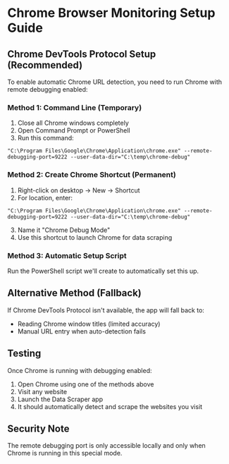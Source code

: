 # Chrome Browser Monitoring Setup Guide

## Chrome DevTools Protocol Setup (Recommended)

To enable automatic Chrome URL detection, you need to run Chrome with remote debugging enabled:

### Method 1: Command Line (Temporary)
1. Close all Chrome windows completely
2. Open Command Prompt or PowerShell
3. Run this command:
```
"C:\Program Files\Google\Chrome\Application\chrome.exe" --remote-debugging-port=9222 --user-data-dir="C:\temp\chrome-debug"
```

### Method 2: Create Chrome Shortcut (Permanent)
1. Right-click on desktop → New → Shortcut
2. For location, enter:
```
"C:\Program Files\Google\Chrome\Application\chrome.exe" --remote-debugging-port=9222 --user-data-dir="C:\temp\chrome-debug"
```
3. Name it "Chrome Debug Mode" 
4. Use this shortcut to launch Chrome for data scraping

### Method 3: Automatic Setup Script
Run the PowerShell script we'll create to automatically set this up.

## Alternative Method (Fallback)
If Chrome DevTools Protocol isn't available, the app will fall back to:
- Reading Chrome window titles (limited accuracy)
- Manual URL entry when auto-detection fails

## Testing
Once Chrome is running with debugging enabled:
1. Open Chrome using one of the methods above
2. Visit any website
3. Launch the Data Scraper app
4. It should automatically detect and scrape the websites you visit

## Security Note
The remote debugging port is only accessible locally and only when Chrome is running in this special mode.